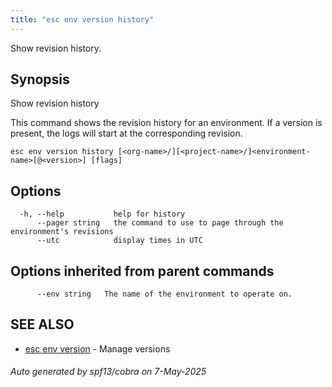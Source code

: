 ```yaml
---
title: "esc env version history"
---
```




Show revision history.

## Synopsis

Show revision history

This command shows the revision history for an environment. If a version
is present, the logs will start at the corresponding revision.


```
esc env version history [<org-name>/][<project-name>/]<environment-name>[@<version>] [flags]
```

## Options

```
  -h, --help           help for history
      --pager string   the command to use to page through the environment's revisions
      --utc            display times in UTC
```

## Options inherited from parent commands

```
      --env string   The name of the environment to operate on.
```

## SEE ALSO

* [esc env version](/docs/esc/cli/commands/esc_env_version/)	 - Manage versions

###### Auto generated by spf13/cobra on 7-May-2025
